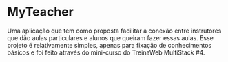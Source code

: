 # MyTeacher
Uma aplicação que tem como proposta facilitar a conexão entre instrutores que dão aulas particulares e alunos que queiram fazer essas aulas. 
Esse projeto é relativamente simples, apenas para fixação de conhecimentos básicos e foi feito através do mini-curso do TreinaWeb MultiStack #4.
